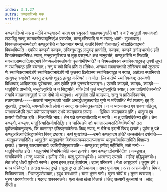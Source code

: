 ```yaml
---
index: 3.1.27
sutra: कण्ड्वादिभ्यो यक्
vritti: padamanjari
---
```


 कण्डवादिभ्यो यक्॥ यदीमे कण्ड्वादयो धातव एव स्युस्ततो वाग्रहणमनुवर्तते वा? न वा? अनुवृतौ यगभावपक्षे लडादिषु सत्सु कण्डवतीत्याद्यनिष्ट्ंअ प्रसज्येत्, कण्डूअरित्यादि च न स्यात्; धातो- सुबभावात्। क्विबन्तात्सुप्सम्भवेऽपि कण्डूअरिति न वेदनामात्रं गम्यते; कर्तरि क्विपो विधानात्? संपदादित्वाद्भावे क्विब्भविष्यति। एवमिप कण्ड्वौ कण्ड्वः, ठचिश्नुधातुऽ इत्युवङ् प्राप्नोति, कण्ड्वा, कण्ड्वे ठ्नोङ्धात्वोःऽ इति विभक्तेरुदातनिषेधः स्यात्, मन्तुवल्गुरित्यत्र च तुक् प्रसङ्गः? अथ नानुवर्तते, कण्डूअरिति न सिध्यति, यगन्तात्सम्पदादित्वाद्भावे क्विप्यल्लोपयलोपयोः कृतयोर्भविष्यति? न चैवमल्लोपस्य स्थानिवत्वादुवङ् ठ्क्वौ लुप्तं न स्थानिवत्ऽ इति वचनात्। ननु च क्वौ विधि प्रति स प्रतिषेधः, अन्यथा लवमाचक्षाणो लौरित्यत्र क्वौ लुप्तस्य णेः स्थानिवत्वाभावेऽपि स्थानिवत्वाभावेऽपि णौ कृतस्य टिलोपस्य स्थानिवत्वादूठ न स्यात्, अतोऽत्र स्थानिवत्वे सत्युवङ् स्यादेव? च्छस्तु ठ्च्छवोः शूङ्ऽ इत्यूठ करिष्यते। न चोठ।ल्पि कर्तव्ये स्थानिवत्वम्; तस्यक्वौ विधित्वाद् आदिष्टादचः पूर्वत्वाच्च, अत एवोठि कृते पुनरुवङेऽप्रसङ्गः। एवमपि कण्ड्वौ, कण्ड्वः, कण्ड्वे---धातुविधिः प्राप्नोति, मन्तुर्वल्गुरिति च न सिद्ध्यति, यकि दीर्घे कृते मन्तूर्वल्गूरिति स्यात्। अथ प्रातिपदिकान्येव? तत्रापि वाग्रहणाननुवृतौ स एव दोषो यो धातुपक्षे। अनुवर्ततां तर्हि वाग्रहणम्, सन्तु च प्रातिपदिकान्येव, तत्राप्ययमर्थः-----ककारो नानुबन्धव्यो भवति अनार्द्धधातुकत्वादेव गुणो न भविष्यति? नैवं शक्यम्; इह हि सुख्यति, दुःख्यति, मगध्यतीत्यतो लोपो न स्याद्; अनार्धधातुकत्वादेव। न च व्यञ्जनान्त एव शक्यः पठितुम्, यगभावपक्षेऽपि तथा प्रयोगप्रसङ्गदत उभये कण्ड्वादय इत्याह----द्विविधाः कण्ड्वादय इति। धातुभ्य एव प्रत्ययो विधीयत इति। नित्यमिति भावः। तेन पक्षे कण्डवतीत्यादि न भवति। न तु प्रातिपदिकेभ्य इति। तेन कण्ड्वौ, कण्ड्वः, मन्तुरित्यादिप्रयोगसिद्धिः। न चास्मिन्नपि पक्षे यगन्तात्सम्पदादिक्विब्विधीयते तदा पूर्वोक्तदोषानुषङ्गः, किं कारणम्? द्दशिग्रहणादेतेभ्यः क्विब् स्याद्, न चैतेभ्य इदानीं क्विब् द्दश्यते। पूर्वत्र तु पक्षे कण्डूअरित्यादिसिद्ध्यर्थमेव क्विब् द्रष्टव्यः। कथं पुनर्ज्ञायते---उभये कण्ड्वादय इति? तच्चलोकेन दर्शयति----घातुप्रकरणादिति। अनुवृतेन धातुग्रहणेन विशेषणात्ककारासञ्जनाच्च धातुत्वमेषाभिमतमिति विज्ञायत इत्यर्थः। यतस्तु खल्वयमाचार्यः क्वचिद्दीर्घमुच्चारयति---कण्डूअञ् हृणीञ् महीङिति, ततो मन्ये---धातुर्विभाषित इति। धातुत्वमेषां विभाषितमिति मन्य इत्यर्थः। अथ कण्ड्वादीनार्थनिर्देशः। कण्डूअञ् गात्रविकर्षणे। मन्तु अपराधे। हृणीङ् रोषे। वल्गु पूजामाधुर्ययोः। अस्मनस् उपतापे। महीङ् वृद्धिपूजनयोः। लेट  लोट् धौर्त्ये पूर्वभावे स्वप्ने। इरस इरज् इरञ् ईर्ष्यायाम्। द्रवस् परिचरणे। मेधा आशुग्रहणे। कुषुभ क्षेपे। मगध परिवेष्टने। तन्तस् पम्पस् दुःखे। सुख दुः ख तत्क्रियायाम्। सपर पूजायाम्। अरर आराकर्मणि। भिषज् चिकित्सायाम्। भिष्णजुपसेवायाम्। इषुध शरधारणे। चरण भुरण गतौ। चुरण चौर्ये च। तुरण त्वरायाम्। भुरण धारणपोषणयोः। गद्गद वाक्स्स्वलने। एला केला खेला विलासे। लिट् अल्पार्थे कुत्सायां च। लोट् दीप्तौ॥